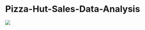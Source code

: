 # Pizza-Hut-Sales-Data-Analysis


![](https://github.com/vidhateshamal2000/Pizza-Hut-Sales-Data-Analysis/commit/fb17d3b506641f4110d912cc327ac7ba057907a3)
